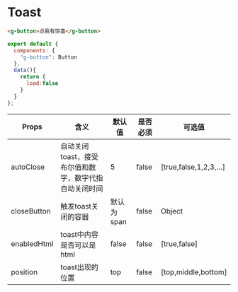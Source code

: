# Toast

<ClientOnly>
<toast-demo></toast-demo>
</ClientOnly>

```html
<g-button>点我有惊喜</g-button>
```
```js
export default {
  components: {
    "g-button": Button
  },
  data(){
    return {
      load:false
    }
  }
};
```
Props | 含义 | 默认值 | 是否必须 | 可选值
---|---|--- |---|---
autoClose | 自动关闭toast，接受布尔值和数字，数字代指自动关闭时间 | 5 | false | [true,false,1,2,3,…]
closeButton | 触发toast关闭的容器 | 默认为span | false | Object
enabledHtml | toast中内容是否可以是html | false | false | [true,false]
position | toast出现的位置 | top | false | [top,middle,bottom]



